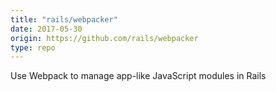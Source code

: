 ```yaml
---
title: "rails/webpacker"
date: 2017-05-30
origin: https://github.com/rails/webpacker
type: repo
---
```


Use Webpack to manage app-like JavaScript modules in Rails